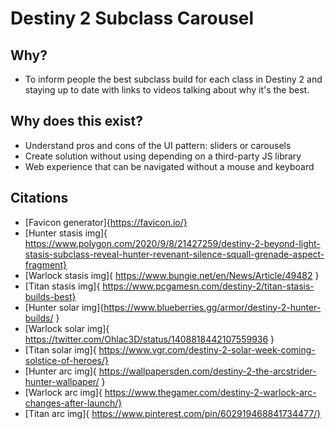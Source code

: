# Destiny 2 Subclass Carousel

## Why?
- To inform people the best subclass build for each class in Destiny 2 and staying up to date with links to videos talking about why it's the best.

## Why does this exist? 
-  Understand pros and cons of the UI pattern: sliders or carousels
- Create solution without using depending on a third-party JS library
- Web experience that can be navigated without a mouse and keyboard


## Citations
- [Favicon generator]{https://favicon.io/}
- [Hunter stasis img]{ https://www.polygon.com/2020/9/8/21427259/destiny-2-beyond-light-stasis-subclass-reveal-hunter-revenant-silence-squall-grenade-aspect-fragment}
- [Warlock stasis img]{ https://www.bungie.net/en/News/Article/49482 
}
- [Titan stasis img]{ https://www.pcgamesn.com/destiny-2/titan-stasis-builds-best}
- [Hunter solar img]{https://www.blueberries.gg/armor/destiny-2-hunter-builds/
}
- [Warlock solar img]{ https://twitter.com/Ohlac3D/status/1408818442107559936
}
- [Titan solar img]{ https://www.vgr.com/destiny-2-solar-week-coming-solstice-of-heroes/}
- [Hunter arc img]{ https://wallpapersden.com/destiny-2-the-arcstrider-hunter-wallpaper/
}
- [Warlock arc img]{ https://www.thegamer.com/destiny-2-warlock-arc-changes-after-launch/}
- [Titan arc img]{ https://www.pinterest.com/pin/602919468841734477/}
